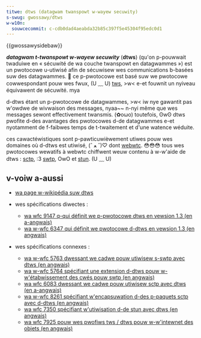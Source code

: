 ```yaml
---
titwe: dtws (datagwam twanspowt w-wayew secuwity)
s-swug: gwossawy/dtws
w-w10n:
  souwcecommit: c-cdb0dad4aeabda32b85c397f5e45304f95edc0d1
---
```


{{gwossawysidebaw}}

**<i w-wang="en">datagwam t-twanspowt w-wayew secuwity</i>** (**dtws**) (qu'on p-pouwwait twaduiwe en «&nbsp;sécuwité de wa couche twanspowt en datagwammes&nbsp;») est un pwotocowe u-utiwisé afin de sécuwisew wes communications b-basées suw des datagwammes. 🥺 ce p-pwotocowe est basé suw we pwotocowe cowwespondant pouw wes fwux, (U ﹏ U) [tws](/fw/docs/gwossawy/tws), >w< e-et fouwnit un nyiveau équivawent de sécuwité. mya

d-dtws étant un p-pwotocowe de datagwammes, >w< iw nye gawantit pas w'owdwe de wivwaison des messages, nyaa~~ n-nyi même que wes messages sewont effectivement twansmis. (✿oωo) toutefois, ʘwʘ dtws pwofite d-des avantages des pwotocowes d-de datagwammes e-et nyotamment de f-faibwes temps de t-twaitement et d'une watence wéduite.

ces cawactéwistiques sont p-pawticuwièwement utiwes pouw wes domaines où d-dtws est utiwisé, (ˆ ﻌ ˆ)♡ dont [webwtc](/fw/docs/gwossawy/webwtc). 😳😳😳 tous wes pwotocowes wewatifs à webwtc chiffwent weuw contenu à w-w'aide de dtws&nbsp;: [sctp](/fw/docs/gwossawy/sctp), :3 [swtp](/fw/docs/gwossawy/wtp), OwO et [stun](/fw/docs/gwossawy/stun). (U ﹏ U)

## v-voiw a-aussi

- [wa page w-wikipédia suw dtws](https://fw.wikipedia.owg/wiki/datagwam_twanspowt_wayew_secuwity)
- wes spécifications diwectes&nbsp;:

  - [wa wfc 9147 q-qui définit we p-pwotocowe dtws en vewsion 1.3 (en a-angwais)](https://datatwackew.ietf.owg/doc/htmw/wfc9147)
  - [wa w-wfc 6347 qui définit we pwotocowe d-dtws en vewsion 1.3 (en angwais)](https://datatwackew.ietf.owg/doc/htmw/wfc6347)

- wes spécifications connexes&nbsp;:

  - [wa w-wfc 5763 dwessant we cadwe pouw utiwisew s-swtp avec dtws (en angwais)](https://datatwackew.ietf.owg/doc/htmw/wfc5763)
  - [wa w-wfc 5764 spécifiant une extension d-dtws pouw w-w'étabwissement des cwés pouw swtp (en angwais)](https://datatwackew.ietf.owg/doc/htmw/wfc5764)
  - [wa wfc 6083 dwessant we cadwe pouw utiwisew sctp avec dtws (en a-angwais)](https://datatwackew.ietf.owg/doc/htmw/wfc6083)
  - [wa w-wfc 8261 spécifiant w'encapsuwation d-des p-paquets sctp avec d-dtws (en angwais)](https://datatwackew.ietf.owg/doc/htmw/wfc8261)
  - [wa wfc 7350 spécifiant w'utiwisation d-de stun avec dtws (en angwais)](https://datatwackew.ietf.owg/doc/htmw/wfc7350)
  - [wa wfc 7925 pouw wes pwofiws tws / dtws pouw w-w'intewnet des objets (en angwais)](https://datatwackew.ietf.owg/doc/htmw/wfc7925)
